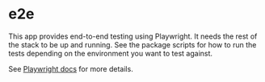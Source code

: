 # e2e

This app provides end-to-end testing using Playwright. It needs the rest of the stack to be up and running. See the package scripts for how to run the tests depending on the environment you want to test against.

See [Playwright docs](https://playwright.dev/) for more details.

